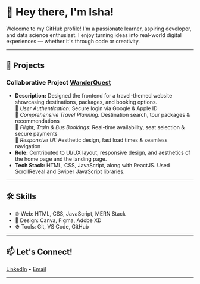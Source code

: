 # 👋 Hey there, I'm Isha!

Welcome to my GitHub profile! I'm a passionate learner, aspiring developer, and data science enthusiast. I enjoy turning ideas into real-world digital experiences — whether it's through code or creativity.

---

## 🚀 Projects

### Collaborative Project [WanderQuest](https://github.com/pragati281105/WanderQuest)
- **Description:** Designed the frontend for a travel-themed website showcasing destinations, packages, and booking options.  
🔹 *User Authentication:* Secure login via Google & Apple ID  
🔹 *Comprehensive Travel Planning:* Destination search, tour packages & recommendations  
🔹 *Flight, Train & Bus Bookings:* Real-time availability, seat selection & secure payments  
🔹 *Responsive UI:* Aesthetic design, fast load times & seamless navigation  
- **Role:** Contributed to UI/UX layout, responsive design, and aesthetics of the home page and the landing page.
- **Tech Stack:** HTML, CSS, JavaScript, along with ReactJS. Used ScrollReveal and Swiper JavaScript libraries.

---

## 🛠️ Skills
- 🌐 Web: HTML, CSS, JavaScript, MERN Stack
- 🎨 Design: Canva, Figma, Adobe XD
- ⚙️ Tools: Git, VS Code, GitHub

---

## 📫 Let's Connect!
[LinkedIn](www.linkedin.com/in/isha-165g) • [Email](mailto:isha.165g@gmail.com)

---
